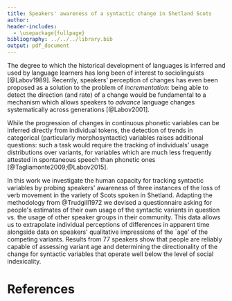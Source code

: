 ```yaml
---
title: Speakers' awareness of a syntactic change in Shetland Scots
author: 
header-includes:
  - \usepackage{fullpage}
bibliography: ../../../library.bib
output: pdf_document
---
```


<!-- Abstracts should be no more than 500 words, excluding references, and must be anonymized to omit all information about the author(s). If references are cited in addition to the 500-word limit, publications from the author(s) should also be omitted in the reference section. Abstracts and presentations may be in either of Canada's official languages (English or French). All abstracts should be submitted as PDF files. -->

The degree to which the historical development of languages is inferred and used by language learners has long been of interest to sociolinguists [@Labov1989]. Recently, speakers' perception of changes has even been proposed as a solution to the problem of *incrementation*: being able to detect the direction (and rate) of a change would be fundamental to a mechanism which allows speakers to *advance* language changes systematically across generations [@Labov2001].

While the progression of changes in continuous phonetic variables can be inferred directly from individual tokens, the detection of trends in categorical (particularly morphosyntactic) variables raises additional questions: such a task would require the tracking of individuals' usage distributions over variants, for variables which are much less frequently attested in spontaneous speech than phonetic ones [@Tagliamonte2009;@Labov2015].

In this work we investigate the human capacity for tracking syntactic variables by probing speakers' awareness of three instances of the loss of verb movement in the variety of Scots spoken in Shetland. Adapting the methodology from @Trudgill1972 we devised a questionnaire asking for people's estimates of their own usage of the syntactic variants in question vs. the usage of other speaker groups in their community. This data allows us to extrapolate individual perceptions of differences in apparent time alongside data on speakers' qualitative impressions of the `age' of the competing variants. Results from 77 speakers show that people are reliably capable of assessing variant age and determining the directionality of the change for syntactic variables that operate well below the level of social indexicality.

# References